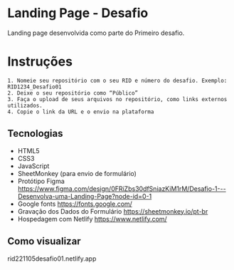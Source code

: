 # Landing Page - Desafio
Landing page desenvolvida como parte do Primeiro desafio.

# Instruções
    1. Nomeie seu repositório com o seu RID e número do desafio. Exemplo: RID1234_Desafio01
    2. Deixe o seu repositório como “Público”
    3. Faça o upload de seus arquivos no repositório, como links externos utilizados.
    4. Copie o link da URL e o envio na plataforma

## Tecnologias
- HTML5
- CSS3
- JavaScript
- SheetMonkey (para envio de formulário)
- Protótipo Figma
    https://www.figma.com/design/0FRiZbs30dfSniazKiM1rM/Desafio-1---Desenvolva-uma-Landing-Page?node-id=0-1
- Google fonts
    https://fonts.google.com/
- Gravação dos Dados do Formulário
    https://sheetmonkey.io/pt-br
- Hospedagem com Netlify
    https://www.netlify.com/

## Como visualizar
rid221105desafio01.netlify.app
